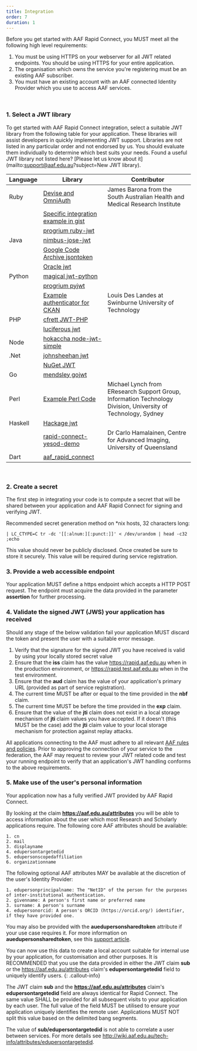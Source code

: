 ```yaml
---
title: Integration
order: 7
duration: 1
---
```


Before you get started with AAF Rapid Connect, you MUST meet all the following high level requirements:

1. You must be using HTTPS on your webserver for all JWT related endpoints. You should be using HTTPS for your entire 
   application.
2. The organisation which owns the service you're registering must be an existing AAF subscriber.
3. You must have an existing account with an AAF connected Identity Provider which you use to access AAF services.

<br>

### 1. Select a JWT library

To get started with AAF Rapid Connect integration, select a suitable JWT library from the following table for your
application. These libraries will assist developers in quickly implementing JWT support. Libraries are not listed in
any particular order and not endorsed by us. You should evaluate them individually to determine which best suits
your needs. Found a useful JWT library not listed here? [Please let us know about it](mailto:support@aaf.edu.au?subject=New JWT library).

<table class="table">
   <thead>
      <tr>
         <th>Language</th>
         <th>Library</th>
         <th>Contributor</th>
      </tr>
   </thead>
   <tbody>
      <tr class="table-active">
         <td>Ruby</td>
         <td><a href="https://github.com/jbarona/omniauth-jwt/tree/flexible-options">Devise and OmniAuth</a></td>
         <td>James Barona from the South Australian Health and Medical Research Institute</td>
      </tr>
      <tr class="table-active">
         <td></td>
         <td><a href="https://gist.github.com/jbarona/7574703">Specific integration example in gist</a></td>
         <td></td>
      </tr>
      <tr class="table-active">
         <td></td>
         <td><a href="https://github.com/progrium/ruby-jwt">progrium ruby-jwt</a></td>
         <td></td>
      </tr>
      <tr>
         <td>Java</td>
         <td><a href="https://bitbucket.org/nimbusds/nimbus-jose-jwt/wiki/Home">nimbus-jose-jwt</a></td>
         <td></td>
      </tr>
      <tr>
         <td></td>
         <td><a href="https://code.google.com/p/jsontoken">Google Code Archive jsontoken</a></td>
         <td></td>
      </tr>
      <tr>
         <td></td>
         <td><a href="http://docs.oracle.com/cd/E23943_01/security.1111/e10037/jwt.htm#CIHFBCBG">Oracle jwt</a></td>
         <td></td>
      </tr>
      <tr class="table-active">
         <td>Python</td>
         <td><a href="https://github.com/magical/jwt-python">magical jwt-python</a></td>
         <td></td>
      </tr>
      <tr class="table-active">
         <td></td>
         <td><a href="https://github.com/progrium/pyjwt">progrium pyjwt</a></td>
         <td></td>
      </tr>
      <tr class="table-active">
         <td></td>
         <td><a href="https://pypi.python.org/pypi/ckanext-aaf?">Example authenticator for CKAN</a></td>
         <td>Louis Des Landes at Swinburne University of Technology</td>
      </tr>
      <tr>
         <td>PHP</td>
         <td><a href="https://github.com/cfrett/JWT-PHP">cfrett JWT-PHP</a></td>
         <td></td>
      </tr>
      <tr>
         <td></td>
         <td><a href="https://github.com/luciferous/jwt">luciferous jwt</a></td>
         <td></td>
      </tr>
      <tr class="table-active">
         <td>Node</td>
         <td><a href="https://github.com/hokaccha/node-jwt-simple">hokaccha node-jwt-simple</a></td>
         <td></td>
      </tr>
      <tr>
         <td>.Net</td>
         <td><a href="https://github.com/johnsheehan/jwt">johnsheehan jwt</a></td>
         <td></td>
      </tr>
      <tr>
         <td></td>
         <td><a href="https://nuget.org/packages/JWT">NuGet JWT</a></td>
         <td></td>
      </tr>
      <tr class="table-active">
         <td>Go</td>
         <td><a href="https://github.com/mendsley/gojwt">mendsley gojwt</a></td>
         <td></td>
      </tr>
      <tr>
         <td>Perl</td>
         <td><a href="https://github.com/spikelynch/Osiris/blob/master/Osiris/lib/Osiris/AAF.pm">Example Perl Code</a></td>
         <td>Michael Lynch from EResearch Support Group, Information Technology Division, University of Technology, Sydney</td>
      </tr>
      <tr class="table-active">
         <td>Haskell</td>
         <td><a href="https://hackage.haskell.org/package/jwt">Hackage jwt</a></td>
         <td></td>
      </tr>
      <tr class="table-active">
         <td></td>
         <td><a href="https://github.com/carlohamalainen/rapid-connect-yesod-demo">rapid-connect-yesod-demo</a></td>
         <td>Dr Carlo Hamalainen, Centre for Advanced Imaging, University of Queensland</td>
      </tr>
      <tr>
         <td>Dart</td>
         <td><a href="https://pub.dev/packages/aaf_rapid_connect">aaf_rapid_connect</a></td>
      </tr>
   </tbody>
</table>

<br>

### 2. Create a secret

The first step in integrating your code is to compute a secret that will be shared between your application and AAF Rapid Connect for signing and verifying JWT.

Recommended secret generation method on *nix hosts, 32 characters long:

`| LC_CTYPE=C tr -dc '[[:alnum:][:punct:]]' < /dev/urandom | head -c32 ;echo`

This value should never be publicly disclosed. Once created be sure to store it securely. This value will be required during service registration.

### 3. Provide a web accessible endpoint

Your application MUST define a https endpoint which accepts a HTTP POST request. The endpoint must acquire the data provided in the parameter **assertion** for further processing.

### 4. Validate the signed JWT (JWS) your application has received

Should any stage of the below validation fail your application MUST discard the token and present the user with a suitable error message.

1. Verify that the signature for the signed JWT you have received is valid by using your locally stored secret value
2. Ensure that the **iss** claim has the value https://rapid.aaf.edu.au when in the production environment, or
   https://rapid.test.aaf.edu.au when in the test environment.
3. Ensure that the **aud** claim has the value of your application's primary URL (provided as part of service
   registration).
4. The current time MUST be after or equal to the time provided in the **nbf** claim.
5. The current time MUST be before the time provided in the **exp** claim.
6. Ensure that the value of the **jti** claim does not exist in a local storage mechanism of **jti** claim values you
   have accepted. If it doesn't (this MUST be the case) add the **jti** claim value to your local storage mechanism for
   protection against replay attacks.

All applications connecting to the AAF must adhere to all relevant [AAF rules and policies](https://aaf.edu.au/support/resources/). Prior to approving the connection of your service to the federation, the AAF may request to review your JWT related code and test your running endpoint to verify that an application's JWT handling conforms to the above requirements.

### 5. Make use of the user's personal information

Your application now has a fully verified JWT provided by AAF Rapid Connect.

By looking at the claim **https://aaf.edu.au/attributes** you will be able to access information about the user
which most Research and Scholarly applications require. The following core AAF attributes should be available:

    1. cn
    2. mail
    3. displayname
    4. edupersontargetedid
    5. edupersonscopedaffiliation
    6. organizationname

The following optional AAF attributes MAY be available at the discretion of the user's Identity Provider:

    1. edupersonprincipalname: The "NetID" of the person for the purposes of inter-institutional authentication.
    2. givenname: A person's first name or preferred name
    3. surname: A person's surname
    4. edupersonorcid: A person's ORCID (https://orcid.org/) identifier, if they have provided one.

You may also be provided with the **auedupersonsharedtoken** attribute if your use case requires it. For more information on **auedupersonsharedtoken**, see this [support article](https://support.aaf.edu.au/support/solutions/articles/19000035966-why-is-auedupersonsharedtoken-no-longer-available-).

You can now use this data to create a local account suitable for internal use by your application, for customisation
and other purposes. It is RECOMMENDED that you use the data provided in either the JWT claim **sub** or the
https://aaf.edu.au/attributes claim's **edupersontargetedid** field to uniquely identify users.
{: .callout-info}

The JWT claim **sub** and the **https://aaf.edu.au/attributes** claim's **edupersontargetedid** field are always identical for Rapid Connect. The same value SHALL be provided for all subsequent visits to your application by each user. The full value of the field MUST be utilised to ensure your application uniquely identifies the remote user. Applications MUST NOT split this value based on the delimited bang segments.

The value of **sub/edupersontargetedid** is not able to correlate a user between services. For more details see
http://wiki.aaf.edu.au/tech-info/attributes/edupersontargetedid.